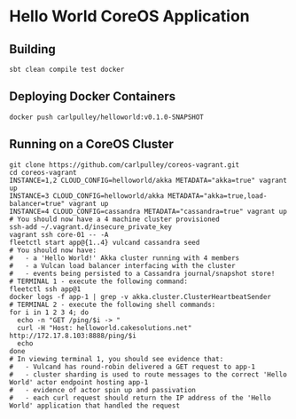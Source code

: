 # Hello World CoreOS Application

## Building

    sbt clean compile test docker

## Deploying Docker Containers

    docker push carlpulley/helloworld:v0.1.0-SNAPSHOT

## Running on a CoreOS Cluster

    git clone https://github.com/carlpulley/coreos-vagrant.git
    cd coreos-vagrant
    INSTANCE=1,2 CLOUD_CONFIG=helloworld/akka METADATA="akka=true" vagrant up
    INSTANCE=3 CLOUD_CONFIG=helloworld/akka METADATA="akka=true,load-balancer=true" vagrant up
    INSTANCE=4 CLOUD_CONFIG=cassandra METADATA="cassandra=true" vagrant up
    # You should now have a 4 machine cluster provisioned
    ssh-add ~/.vagrant.d/insecure_private_key
    vagrant ssh core-01 -- -A
    fleetctl start app@{1..4} vulcand cassandra seed
    # You should now have:
    #   - a 'Hello World!' Akka cluster running with 4 members
    #   - a Vulcan load balancer interfacing with the cluster
    #   - events being persisted to a Cassandra journal/snapshot store!
    # TERMINAL 1 - execute the following command:
    fleetctl ssh app@1
    docker logs -f app-1 | grep -v akka.cluster.ClusterHeartbeatSender
    # TERMINAL 2 - execute the following shell commands:
    for i in 1 2 3 4; do
      echo -n "GET /ping/$i -> "
      curl -H "Host: helloworld.cakesolutions.net" http://172.17.8.103:8888/ping/$i
      echo
    done
    # In viewing terminal 1, you should see evidence that:
    #   - Vulcand has round-robin delivered a GET request to app-1
    #   - cluster sharding is used to route messages to the correct 'Hello World' actor endpoint hosting app-1
    #   - evidence of actor spin up and passivation
    #   - each curl request should return the IP address of the 'Hello World' application that handled the request
